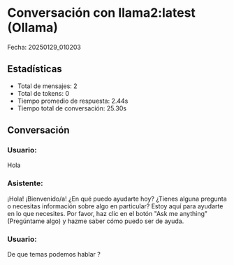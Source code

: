 # Conversación con llama2:latest (Ollama)
Fecha: 20250129_010203

## Estadísticas
- Total de mensajes: 2
- Total de tokens: 0
- Tiempo promedio de respuesta: 2.44s
- Tiempo total de conversación: 25.30s

## Conversación
### Usuario:
Hola

### Asistente:
¡Hola! ¡Bienvenido/a! ¿En qué puedo ayudarte hoy? ¿Tienes alguna pregunta o necesitas información sobre algo en particular? Estoy aquí para ayudarte en lo que necesites. Por favor, haz clic en el botón "Ask me anything" (Pregúntame algo) y hazme saber cómo puedo ser de ayuda.

### Usuario:
De que temas podemos hablar ?
